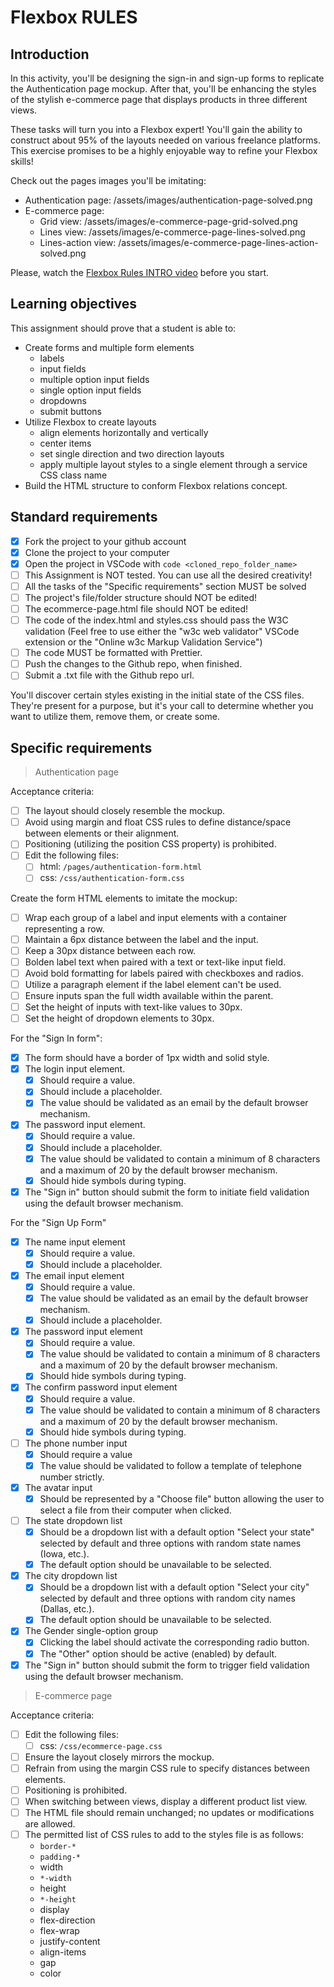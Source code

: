 # Flexbox RULES

## Introduction

In this activity, you'll be designing the sign-in and sign-up forms to replicate the Authentication page mockup. After that, you'll be enhancing the styles of the stylish e-commerce page that displays products in three different views.

These tasks will turn you into a Flexbox expert! You'll gain the ability to construct about 95% of the layouts needed on various freelance platforms. This exercise promises to be a highly enjoyable way to refine your Flexbox skills!

Check out the pages images you'll be imitating:

- Authentication page: /assets/images/authentication-page-solved.png
- E-commerce page:
  - Grid view: /assets/images/e-commerce-page-grid-solved.png
  - Lines view: /assets/images/e-commerce-page-lines-solved.png
  - Lines-action view: /assets/images/e-commerce-page-lines-action-solved.png

Please, watch the [Flexbox Rules INTRO video](https://www.loom.com/share/6bf938c7e4234745970fd83181b585a9?sid=19a5fc8d-b8e0-4d7b-b705-2d638fd2ec63) before you start.

## Learning objectives

This assignment should prove that a student is able to:

- Create forms and multiple form elements
  - labels
  - input fields
  - multiple option input fields
  - single option input fields
  - dropdowns
  - submit buttons
- Utilize Flexbox to create layouts
  - align elements horizontally and vertically
  - center items
  - set single direction and two direction layouts
  - apply multiple layout styles to a single element through a service CSS class name
- Build the HTML structure to conform Flexbox relations concept.

## Standard requirements

- [x] Fork the project to your github account
- [x] Clone the project to your computer
- [x] Open the project in VSCode with `code <cloned_repo_folder_name>`
- [ ] This Assignment is NOT tested. You can use all the desired creativity!
- [ ] All the tasks of the "Specific requirements" section MUST be solved
- [ ] The project's file/folder structure should NOT be edited!
- [ ] The ecommerce-page.html file should NOT be edited!
- [ ] The code of the index.html and styles.css should pass the W3C validation (Feel free to use either the "w3c web validator" VSCode extension or the "Online w3c Markup Validation Service")
- [ ] The code MUST be formatted with Prettier.
- [ ] Push the changes to the Github repo, when finished.
- [ ] Submit a .txt file with the Github repo url.

You'll discover certain styles existing in the initial state of the CSS files. They're present for a purpose, but it's your call to determine whether you want to utilize them, remove them, or create some.

## Specific requirements

> Authentication page

Acceptance criteria:

- [ ] The layout should closely resemble the mockup.
- [ ] Avoid using margin and float CSS rules to define distance/space between elements or their alignment.
- [ ] Positioning (utilizing the position CSS property) is prohibited.
- [ ] Edit the following files:
  - [ ] html: `/pages/authentication-form.html`
  - [ ] css: `/css/authentication-form.css`

Create the form HTML elements to imitate the mockup:

- [ ] Wrap each group of a label and input elements with a container representing a row.
- [ ] Maintain a 6px distance between the label and the input.
- [ ] Keep a 30px distance between each row.
- [ ] Bolden label text when paired with a text or text-like input field.
- [ ] Avoid bold formatting for labels paired with checkboxes and radios.
- [ ] Utilize a paragraph element if the label element can't be used.
- [ ] Ensure inputs span the full width available within the parent.
- [ ] Set the height of inputs with text-like values to 30px.
- [ ] Set the height of dropdown elements to 30px.

For the "Sign In form":

- [x] The form should have a border of 1px width and solid style.
- [x] The login input element.
  - [x] Should require a value.
  - [x] Should include a placeholder.
  - [x] The value should be validated as an email by the default browser mechanism.
- [x] The password input element.
  - [x] Should require a value.
  - [x] Should include a placeholder.
  - [x] The value should be validated to contain a minimum of 8 characters and a maximum of 20 by the default browser mechanism.
  - [x] Should hide symbols during typing.
- [x] The "Sign in" button should submit the form to initiate field validation using the default browser mechanism.

For the "Sign Up Form"

- [x] The name input element
  - [x] Should require a value.
  - [x] Should include a placeholder.
- [x] The email input element
  - [x] Should require a value.
  - [x] The value should be validated as an email by the default browser mechanism.
  - [x] Should include a placeholder.
- [x] The password input element
  - [x] Should require a value.
  - [x] The value should be validated to contain a minimum of 8 characters and a maximum of 20 by the default browser mechanism.
  - [x] Should hide symbols during typing.
- [x] The confirm password input element
  - [x] Should require a value.
  - [x] The value should be validated to contain a minimum of 8 characters and a maximum of 20 by the default browser mechanism.
  - [x] Should hide symbols during typing.
- [ ] The phone number input
  - [x] Should require a value
  - [x] The value should be validated to follow a template of telephone number strictly.
- [x] The avatar input
  - [x] Should be represented by a "Choose file" button allowing the user to select a file from their computer when clicked.
- [ ] The state dropdown list
  - [x] Should be a dropdown list with a default option "Select your state" selected by default and three options with random state names (Iowa, etc.).
  - [x] The default option should be unavailable to be selected.
- [x] The city dropdown list
  - [x] Should be a dropdown list with a default option "Select your city" selected by default and three options with random city names (Dallas, etc.).
  - [x] The default option should be unavailable to be selected.
- [x] The Gender single-option group
  - [x] Clicking the label should activate the corresponding radio button.
  - [x] The "Other" option should be active (enabled) by default.
- [x] The "Sign in" button should submit the form to trigger field validation using the default browser mechanism.

> E-commerce page

Acceptance criteria:

- [ ] Edit the following files:
  - [ ] css: `/css/ecommerce-page.css`
- [ ] Ensure the layout closely mirrors the mockup.
- [ ] Refrain from using the margin CSS rule to specify distances between elements.
- [ ] Positioning is prohibited.
- [ ] When switching between views, display a different product list view.
- [ ] The HTML file should remain unchanged; no updates or modifications are allowed.
- [ ] The permitted list of CSS rules to add to the styles file is as follows:
  - `border-*`
  - `padding-*`
  - width
  - `*-width`
  - height
  - `*-height`
  - display
  - flex-direction
  - flex-wrap
  - justify-content
  - align-items
  - gap
  - color
